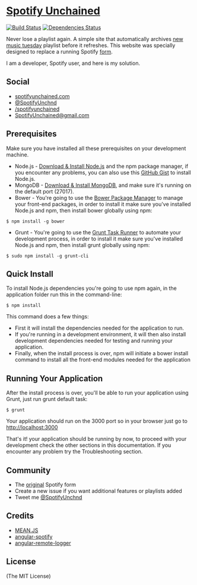 # [Spotify Unchained](https://spotifyunchained.com)

[![Build Status](https://travis-ci.org/mbukosky/SpotifyUnchained.svg)](https://travis-ci.org/mbukosky/SpotifyUnchained)
[![Dependencies Status](https://david-dm.org/mbukosky/SpotifyUnchained.svg)](https://david-dm.org/mbukosky/SpotifyUnchained)

Never lose a playlist again. A simple site that automatically archives [new music tuesday](https://open.spotify.com/user/spotify/playlist/1yHZ5C3penaxRdWR7LRIOb) playlist before it refreshes. This website was specially designed to replace a running Spotify [form](https://community.spotify.com/t5/Music-Chat/New-Music-Tuesday-Archive/m-p/1037048#M20850).

I am a developer, Spotify user, and here is my solution.

## Social
* [spotifyunchained.com](https://spotifyunchained.com)
* [@SpotifyUnchnd](https://twitter.com/SpotifyUnchnd)
* [/spotifyunchained](https://www.facebook.com/spotifyunchained)
* SpotifyUnchained@gmail.com

## Prerequisites
Make sure you have installed all these prerequisites on your development machine.
* Node.js - [Download & Install Node.js](http://www.nodejs.org/download/) and the npm package manager, if you encounter any problems, you can also use this [GitHub Gist](https://gist.github.com/isaacs/579814) to install Node.js.
* MongoDB - [Download & Install MongoDB](http://www.mongodb.org/downloads), and make sure it's running on the default port (27017).
* Bower - You're going to use the [Bower Package Manager](http://bower.io/) to manage your front-end packages, in order to install it make sure you've installed Node.js and npm, then install bower globally using npm:

```
$ npm install -g bower
```

* Grunt - You're going to use the [Grunt Task Runner](http://gruntjs.com/) to automate your development process, in order to install it make sure you've installed Node.js and npm, then install grunt globally using npm:

```
$ sudo npm install -g grunt-cli
```

## Quick Install

To install Node.js dependencies you're going to use npm again, in the application folder run this in the command-line:

```
$ npm install
```

This command does a few things:
* First it will install the dependencies needed for the application to run.
* If you're running in a development environment, it will then also install development dependencies needed for testing and running your application.
* Finally, when the install process is over, npm will initiate a bower install command to install all the front-end modules needed for the application

## Running Your Application
After the install process is over, you'll be able to run your application using Grunt, just run grunt default task:

```
$ grunt
```

Your application should run on the 3000 port so in your browser just go to [http://localhost:3000](http://localhost:3000)

That's it! your application should be running by now, to proceed with your development check the other sections in this documentation.
If you encounter any problem try the Troubleshooting section.

## Community
* The [original](https://community.spotify.com/t5/Music-Chat/New-Music-Tuesday-Archive/m-p/1037048#M20850) Spotify form
* Create a new issue if you want additional features or playlists added
* Tweet me [@SpotifyUnchnd](https://twitter.com/SpotifyUnchnd)

## Credits
* [MEAN.JS](http://meanjs.org)
* [angular-spotify](https://github.com/eddiemoore/angular-spotify)
* [angular-remote-logger](https://github.com/inakianduaga/angular-remote-logger)

## License
(The MIT License)
